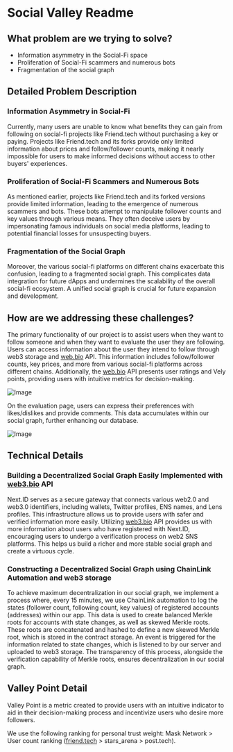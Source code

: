 # Social Valley Readme

## What problem are we trying to solve?

- Information asymmetry in the Social-Fi space
- Proliferation of Social-Fi scammers and numerous bots
- Fragmentation of the social graph

## Detailed Problem Description

### Information Asymmetry in Social-Fi

Currently, many users are unable to know what benefits they can gain from following on social-fi projects like Friend.tech without purchasing a key or paying. Projects like Friend.tech and its forks provide only limited information about prices and follow/follower counts, making it nearly impossible for users to make informed decisions without access to other buyers' experiences.

### Proliferation of Social-Fi Scammers and Numerous Bots

As mentioned earlier, projects like Friend.tech and its forked versions provide limited information, leading to the emergence of numerous scammers and bots. These bots attempt to manipulate follower counts and key values through various means. They often deceive users by impersonating famous individuals on social media platforms, leading to potential financial losses for unsuspecting buyers.

### Fragmentation of the Social Graph

Moreover, the various social-fi platforms on different chains exacerbate this confusion, leading to a fragmented social graph. This complicates data integration for future dApps and undermines the scalability of the overall social-fi ecosystem. A unified social graph is crucial for future expansion and development.

## How are we addressing these challenges?

The primary functionality of our project is to assist users when they want to follow someone and when they want to evaluate the user they are following. Users can access information about the user they intend to follow through web3 storage and [web.bio](http://web.bio) API. This information includes follow/follower counts, key prices, and more from various social-fi platforms across different chains. Additionally, the [web.bio](http://web.bio) API presents user ratings and Vely points, providing users with intuitive metrics for decision-making.

![Image](https://prod-files-secure.s3.us-west-2.amazonaws.com/49f8b677-f78a-4303-a0de-bfc8bededcd4/16da4f83-af25-4157-abe3-94b5ee8876aa/%E1%84%89%E1%85%B3%E1%84%8F%E1%85%B3%E1%84%85%E1%85%B5%E1%86%AB%E1%84%89%E1%85%A3%E1%86%BA_2023-10-18_%E1%84%8B%E1%85%A9%E1%84%92%E1%85%AE_3.10.32.png)

On the evaluation page, users can express their preferences with likes/dislikes and provide comments. This data accumulates within our social graph, further enhancing our database.

![Image](https://prod-files-secure.s3.us-west-2.amazonaws.com/49f8b677-f78a-4303-a0de-bfc8bededcd4/72c6e62e-dbfb-4ab2-bbb7-67ecbf6448ae/%E1%84%89%E1%85%B3%E1%84%8F%E1%85%B3%E1%84%85%E1%85%B5%E1%86%AB%E1%84%89%E1%85%A3%E1%86%BA_2023-10-18_%E1%84%8B%E1%85%A9%E1%84%92%E1%85%AE_3.08.55.png)

## Technical Details

### Building a Decentralized Social Graph Easily Implemented with [web3.bio](http://web3.bio) API

Next.ID serves as a secure gateway that connects various web2.0 and web3.0 identifiers, including wallets, Twitter profiles, ENS names, and Lens profiles. This infrastructure allows us to provide users with safer and verified information more easily. Utilizing [web3.bio](http://web3.bio) API provides us with more information about users who have registered with Next.ID, encouraging users to undergo a verification process on web2 SNS platforms. This helps us build a richer and more stable social graph and create a virtuous cycle.

### Constructing a Decentralized Social Graph using ChainLink Automation and web3 storage

To achieve maximum decentralization in our social graph, we implement a process where, every 15 minutes, we use ChainLink automation to log the states (follower count, following count, key values) of registered accounts (addresses) within our app. This data is used to create balanced Merkle roots for accounts with state changes, as well as skewed Merkle roots. These roots are concatenated and hashed to define a new skewed Merkle root, which is stored in the contract storage. An event is triggered for the information related to state changes, which is listened to by our server and uploaded to web3 storage. The transparency of this process, alongside the verification capability of Merkle roots, ensures decentralization in our social graph.

## Valley Point Detail

Valley Point is a metric created to provide users with an intuitive indicator to aid in their decision-making process and incentivize users who desire more followers.

We use the following ranking for personal trust weight: Mask Network > User count ranking ([friend.tech](http://friend.tech) > stars_arena > post.tech).
